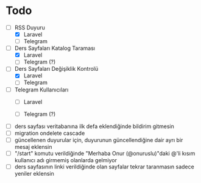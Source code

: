# Todo

- [ ] RSS Duyuru
	- [x] Laravel
	- [ ] Telegram

- [ ] Ders Sayfaları Katalog Taraması
	- [x] Laravel 
	- [ ] Telegram (?)

- [ ] Ders Sayfaları Değişiklik Kontrolü
	- [x] Laravel
	- [ ] Telegram

- [ ] Telegram Kullanıcıları
	- [ ] Laravel
	- [ ] Telegram (?)


- [ ] ders sayfası veritabanına ilk defa eklendiğinde bildirim gitmesin
- [ ] migration ondelete cascade
- [ ] güncellenen duyurular için, duyurunun güncellendiğine dair ayrı bir mesaj eklensin
- [ ] "/start" komutu verildiğinde "Merhaba Onur (@onuruslu)"daki  @'li kısım kullanıcı adı girmemiş olanlarda gelmiyor
- [ ] ders sayfasının linki verildiğinde olan sayfalar tekrar taranmasın sadece yeniler eklensin
